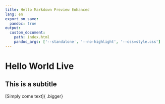 ```yaml
---
title: Hello Markdown Preview Enhanced
lang: en
export_on_save:
  pandoc: true
output:
  custom_document:
    path: index.html
    pandoc_args: ['--standalone', '--no-highlight', '--css=style.css']
---
```



# Hello World Live

## This is a subtitle 


[Simply come text]{ .bigger}

